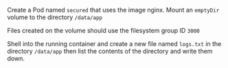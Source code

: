 Create a Pod named `secured` that uses the image nginx. Mount an `emptyDir` volume to the directory `/data/app`

Files created on the volume should use the filesystem group ID `3000`

Shell into the running container and create a new file named `logs.txt` in the directory `/data/app` then list the contents of the directory and write them down.

